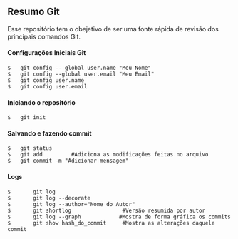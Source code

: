 ## Resumo Git
Esse repositório tem o obejetivo de ser uma fonte rápida de revisão dos principais comandos Git.
#### Configurações Iniciais Git
```git
$	git config -- global user.name "Meu Nome"
$	git config --global user.email "Meu Email"
$	git config user.name
$	git config user.email
```
#### Iniciando o repositório
```git
$	git init
```
#### Salvando e fazendo commit
```
$	git status
$	git add 		#Adiciona as modificações feitas no arquivo
$	git commit -m "Adicionar mensagem"
```
#### Logs
```
$		git log
$		git log --decorate
$		git log --author="Nome do Autor"
$		git shortlog 			   	#Versão resumida por autor
$		git log --graph			   #Mostra de forma gráfica os commits
$		git show hash_do_commit 	#Mostra as alterações daquele commit
```
